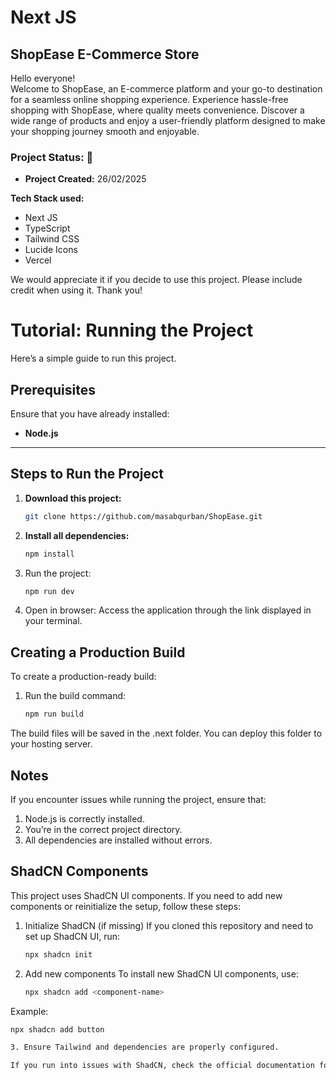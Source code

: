 # Next JS
## ShopEase E-Commerce Store

Hello everyone!  
Welcome to ShopEase, an E-commerce platform and your go-to destination for a seamless online shopping experience. Experience hassle-free shopping with ShopEase, where quality meets convenience. Discover a wide range of products and enjoy a user-friendly platform designed to make your shopping journey smooth and enjoyable.

### Project Status: 🚀  
- **Project Created:** 26/02/2025    
<!-- - **Live Release Date:** 26/02/2025   -->

**Tech Stack used:**  
- Next JS  
- TypeScript  
- Tailwind CSS  
- Lucide Icons  
- Vercel  
<!-- 
Website Link:  
[ShopEase E-Commerce Store](#) -->

We would appreciate it if you decide to use this project. Please include credit when using it. Thank you!  

# Tutorial: Running the Project  

Here’s a simple guide to run this project.  

## Prerequisites  
Ensure that you have already installed:  
- **Node.js**  

---

## Steps to Run the Project  

1. **Download this project:**  
   ```bash  
   git clone https://github.com/masabqurban/ShopEase.git  
2. **Install all dependencies:**

   ```bash
   npm install  

3. Run the project:

   ```bash
   npm run dev  

4. Open in browser:
   Access the application through the link displayed in your terminal.

## Creating a Production Build
To create a production-ready build:

1. Run the build command:

   ```bash
   npm run build  
The build files will be saved in the .next folder. You can deploy this folder to your hosting server.

## Notes
If you encounter issues while running the project, ensure that:

1. Node.js is correctly installed.
2. You’re in the correct project directory.
3. All dependencies are installed without errors.

## ShadCN Components
This project uses ShadCN UI components. If you need to add new components or reinitialize the setup, follow these steps:

1. Initialize ShadCN (if missing)
If you cloned this repository and need to set up ShadCN UI, run:

   ```bash
   npx shadcn init  

2. Add new components
To install new ShadCN UI components, use:

   ```bash
   npx shadcn add <component-name>  
Example:

   ```bash
   npx shadcn add button  

3. Ensure Tailwind and dependencies are properly configured.

If you run into issues with ShadCN, check the official documentation for troubleshooting.
